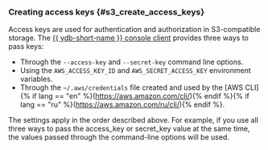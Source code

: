 ### Creating access keys {#s3_create_access_keys}

Access keys are used for authentication and authorization in S3-compatible storage. The [{{ ydb-short-name }} console client](../../../reference/ydb-cli/index.md) provides three ways to pass keys:

* Through the `--access-key` and `--secret-key` command line options.
* Using the `AWS_ACCESS_KEY_ID` and `AWS_SECRET_ACCESS_KEY` environment variables.
* Through the `~/.aws/credentials` file created and used by the [AWS CLI]{% if lang == "en" %}(https://aws.amazon.com/cli/){% endif %}{% if lang == "ru" %}(https://aws.amazon.com/ru/cli/){% endif %}.

The settings apply in the order described above. For example, if you use all three ways to pass the access_key or secret_key value at the same time, the values passed through the command-line options will be used.
